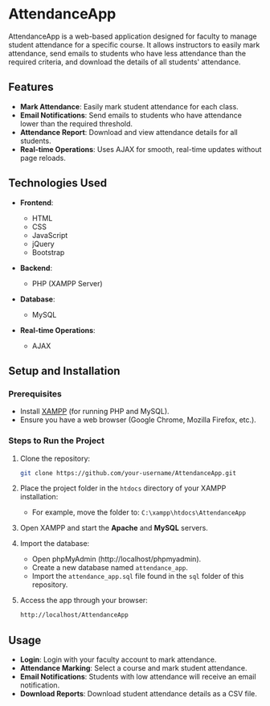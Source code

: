 # AttendanceApp

AttendanceApp is a web-based application designed for faculty to manage student attendance for a specific course. It allows instructors to easily mark attendance, send emails to students who have less attendance than the required criteria, and download the details of all students' attendance.

## Features

- **Mark Attendance**: Easily mark student attendance for each class.
- **Email Notifications**: Send emails to students who have attendance lower than the required threshold.
- **Attendance Report**: Download and view attendance details for all students.
- **Real-time Operations**: Uses AJAX for smooth, real-time updates without page reloads.

## Technologies Used

- **Frontend**:
  - HTML
  - CSS
  - JavaScript
  - jQuery
  - Bootstrap
  
- **Backend**:
  - PHP (XAMPP Server)

- **Database**:
  - MySQL

- **Real-time Operations**:
  - AJAX

## Setup and Installation

### Prerequisites

- Install [XAMPP](https://www.apachefriends.org/index.html) (for running PHP and MySQL).
- Ensure you have a web browser (Google Chrome, Mozilla Firefox, etc.).

### Steps to Run the Project

1. Clone the repository:
    ```bash
    git clone https://github.com/your-username/AttendanceApp.git
    ```

2. Place the project folder in the `htdocs` directory of your XAMPP installation:
    - For example, move the folder to: `C:\xampp\htdocs\AttendanceApp`

3. Open XAMPP and start the **Apache** and **MySQL** servers.

4. Import the database:
    - Open phpMyAdmin (http://localhost/phpmyadmin).
    - Create a new database named `attendance_app`.
    - Import the `attendance_app.sql` file found in the `sql` folder of this repository.

5. Access the app through your browser:
    ```bash
    http://localhost/AttendanceApp
    ```

## Usage

- **Login**: Login with your faculty account to mark attendance.
- **Attendance Marking**: Select a course and mark student attendance.
- **Email Notifications**: Students with low attendance will receive an email notification.
- **Download Reports**: Download student attendance details as a CSV file.
